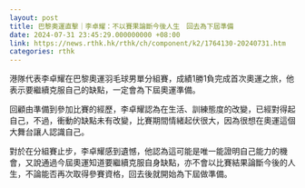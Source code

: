 ```yaml
---
layout: post
title: 巴黎奧運直擊｜李卓耀：不以賽果論斷今後人生　回去為下屆準備
date: 2024-07-31 23:45:29.000000000 +08:00
link: https://news.rthk.hk/rthk/ch/component/k2/1764130-20240731.htm
categories: rthk
---
```


港隊代表李卓耀在巴黎奧運羽毛球男單分組賽，成績1勝1負完成首次奧運之旅，他表示要繼續克服自己的缺點，一定會為下屆奧運準備。

回顧由準備到參加比賽的經歷，李卓耀認為在生活、訓練態度的改變，已經對得起自己，不過，衝動的缺點未有改變，比賽期間情緒起伏很大，因為很想在奧運這個大舞台讓人認識自己。

對於在分組賽止步，李卓耀感到遺憾，他認為這可能是唯一能證明自己能力的機會，又說通過今屆奧運知道要繼續克服自身缺點，亦不會以比賽結果論斷今後的人生，不論能否再次取得參賽資格，回去後就開始為下屆做準備。
